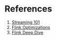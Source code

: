 # References
1. [Streaming 101](https://www.oreilly.com/radar/the-world-beyond-batch-streaming-101/)
2. [Flink Optimizations](https://shopify.engineering/optimizing-apache-flink-applications-tips)
3. [Flink Deep Dive](https://www.slideshare.net/Hadoop_Summit/apache-flink-deep-dive)
